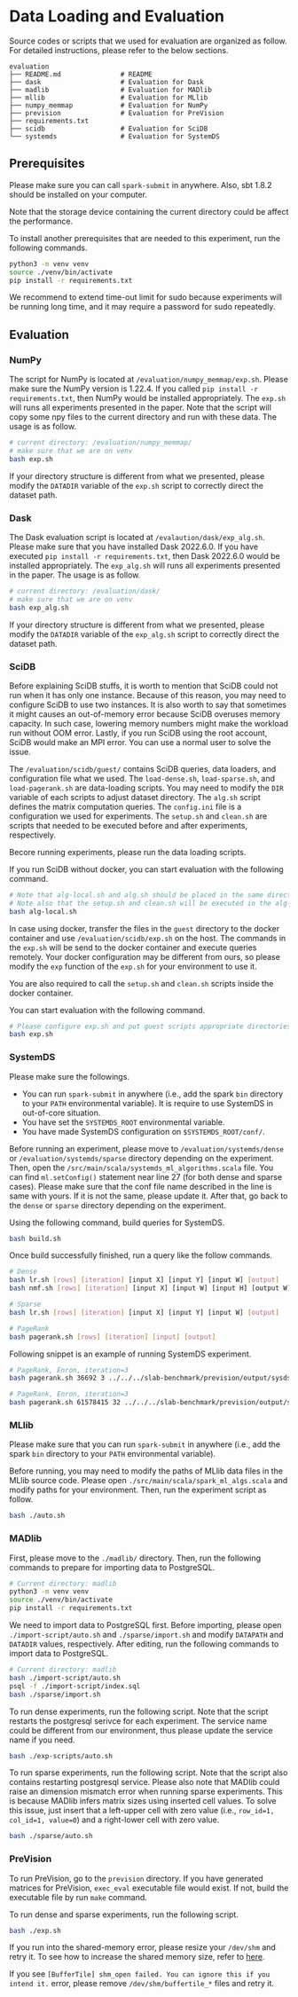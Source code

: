# Data Loading and Evaluation

Source codes or scripts that we used for evaluation are organized as follow.
For detailed instructions, please refer to the below sections.

```
evaluation
├── README.md               # README
├── dask                    # Evaluation for Dask
├── madlib                  # Evaluation for MADlib
├── mllib                   # Evaluation for MLlib
├── numpy_memmap            # Evaluation for NumPy
├── prevision               # Evaluation for PreVision
├── requirements.txt        
├── scidb                   # Evaluation for SciDB
└── systemds                # Evaluation for SystemDS
```

## Prerequisites

Please make sure you can call `spark-submit` in anywhere.
Also, sbt 1.8.2 should be installed on your computer.

Note that the storage device containing the current directory could be affect the performance.

To install another prerequisites that are needed to this experiment, run the following commands.

```bash
python3 -m venv venv
source ./venv/bin/activate
pip install -r requirements.txt
```

We recommend to extend time-out limit for sudo because experiments will be running long time, and it may require a password for sudo repeatedly.

## Evaluation

### NumPy

The script for NumPy is located at `/evaluation/numpy_memmap/exp.sh`.
Please make sure the NumPy version is 1.22.4.
If you called `pip install -r requirements.txt`, then NumPy would be installed appropriately.
The `exp.sh` will runs all experiments presented in the paper.
Note that the script will copy some npy files to the current directory and run with these data.
The usage is as follow.

```bash
# current directory: /evaluation/numpy_memmap/
# make sure that we are on venv
bash exp.sh
```

If your directory structure is different from what we presented, please modify the `DATADIR` variable of the `exp.sh` script to correctly direct the dataset path.

### Dask

The Dask evaluation script is located at `/evalaution/dask/exp_alg.sh`.
Please make sure that you have installed Dask 2022.6.0.
If you have executed `pip install -r requirements.txt`, then Dask 2022.6.0 would be installed appropriately.
The `exp_alg.sh` will runs all experiments presented in the paper.
The usage is as follow.

```bash
# current directory: /evaluation/dask/
# make sure that we are on venv
bash exp_alg.sh
```

If your directory structure is different from what we presented, please modify the `DATADIR` variable of the `exp_alg.sh` script to correctly direct the dataset path.

### SciDB

Before explaining SciDB stuffs, it is worth to mention that SciDB could not run when it has only one instance. 
Because of this reason, you may need to configure SciDB to use two instances.
It is also worth to say that sometimes it might causes an out-of-memory error because SciDB overuses memory capacity.
In such case, lowering memory numbers might make the workload run without OOM error.
Lastly, if you run SciDB using the root account, SciDB would make an MPI error. 
You can use a normal user to solve the issue.

The `/evaluation/scidb/guest/` contains SciDB queries, data loaders, and configuration file what we used.
The `load-dense.sh`, `load-sparse.sh`, and `load-pagerank.sh` are data-loading scripts.
You may need to modify the `DIR` variable of each scripts to adjust dataset directory.
The `alg.sh` script defines the matrix computation queries.
The `config.ini` file is a configuration we used for experiments.
The `setup.sh` and `clean.sh` are scripts that needed to be executed before and after experiments, respectively.

Becore running experiments, please run the data loading scripts.

If you run SciDB without docker, you can start evaluation with the following command.

```bash
# Note that alg-local.sh and alg.sh should be placed in the same directory.
# Note also that the setup.sh and clean.sh will be executed in the alg-local.sh script.
bash alg-local.sh
```

In case using docker, transfer the files in the `guest` directory to the docker container and use `/evaluation/scidb/exp.sh` on the host.
The commands in the `exp.sh` will be send to the docker container and execute queries remotely.
Your docker configuration may be different from ours, so please modify the `exp` function of the `exp.sh` for your environment to use it.

You are also required to call the `setup.sh` and `clean.sh` scripts inside the docker container.

You can start evaluation with the following command.

```bash
# Please configure exp.sh and put guest scripts appropriate directories.
bash exp.sh
```

### SystemDS

Please make sure the followings.
- You can run `spark-submit` in anywhere (i.e., add the spark `bin` directory to your `PATH` environmental variable). It is require to use SystemDS in out-of-core situation.
- You have set the `SYSTEMDS_ROOT` environmental variable.
- You have made SystemDS configuration on `$SYSTEMDS_ROOT/conf/`.


Before running an experiment, please move to `/evaluation/systemds/dense` or `/evaluation/systemds/sparse` directory depending on the experiment.
Then, open the `/src/main/scala/systemds_ml_algorithms.scala` file.
You can find `ml.setConfig()` statement near line 27 (for both dense and sparse cases).
Please make sure that the conf file name described in the line is same with yours.
If it is not the same, please update it.
After that, go back to the `dense` or `sparse` directory depending on the experiment.

Using the following command, build queries for SystemDS.

```bash
bash build.sh
```

Once build successfully finished, run a query like the follow commands.

```bash
# Dense
bash lr.sh [rows] [iteration] [input X] [input Y] [input W] [output]
bash nmf.sh [rows] [iteration] [input X] [input W] [input H] [output W] [output H]

# Sparse
bash lr.sh [rows] [iteration] [input X] [input Y] [input W] [output]

# PageRank
bash pagerank.sh [rows] [iteration] [input] [output]
```

Following snippet is an example of running SystemDS experiment.

```bash
# PageRank, Enron, iteration=3
bash pagerank.sh 36692 3 ../../../slab-benchmark/prevision/output/sysds/enron output

# PageRank, Enron, iteration=3
bash pagerank.sh 61578415 32 ../../../slab-benchmark/prevision/output/sysds/twitter output
```

### MLlib

Please make sure that you can run `spark-submit` in anywhere (i.e., add the spark `bin` directory to your `PATH` environmental variable).

Before running, you may need to modify the paths of MLlib data files in the MLlib source code.
Please open `./src/main/scala/spark_ml_algs.scala` and modify paths for your environment.
Then, run the experiment script as follow.

```bash
bash ./auto.sh
```

### MADlib

First, please move to the `./madlib/` directory.
Then, run the following commands to prepare for importing data to PostgreSQL.

```bash
# Current directory: madlib
python3 -m venv venv
source ./venv/bin/activate
pip install -r requirements.txt
```

We need to import data to PostgreSQL first.
Before importing, please open `./import-script/auto.sh` and `./sparse/import.sh` and modify `DATAPATH` and `DATADIR` values, respectively.
After editing, run the following commands to import data to PostgreSQL.

```bash
# Current directory: madlib
bash ./import-script/auto.sh
psql -f ./import-script/index.sql
bash ./sparse/import.sh
```

To run dense experiments, run the following script.
Note that the script restarts the postgresql serivce for each experiment.
The service name could be different from our environment, thus please update the service name if you need.

```bash
bash ./exp-scripts/auto.sh
```

To run sparse experiments, run the following script.
Note that the script also contains restarting postgresql service.
Please also note that MADlib could raise an dimension mismatch error when running sparse experiments.
This is because MADlib infers matrix sizes using inserted cell values.
To solve this issue, just insert that a left-upper cell with zero value (i.e., `row_id=1, col_id=1, value=0`) and a right-lower cell with zero value.

```bash
bash ./sparse/auto.sh
```

### PreVision

To run PreVision, go to the `prevision` directory.
If you have generated matrices for PreVision, `exec_eval` executable file would exist.
If not, build the executable file by run `make` command.

To run dense and sparse experiments, run the following script.

```bash
bash ./exp.sh
```

If you run into the shared-memory error, please resize your `/dev/shm` and retry it.
To see how to increase the shared memory size, refer to [here](https://stackoverflow.com/a/58804023).

If you see `[BufferTile] shm_open failed. You can ignore this if you intend it.` error, please remove `/dev/shm/buffertile_*` files and retry it.